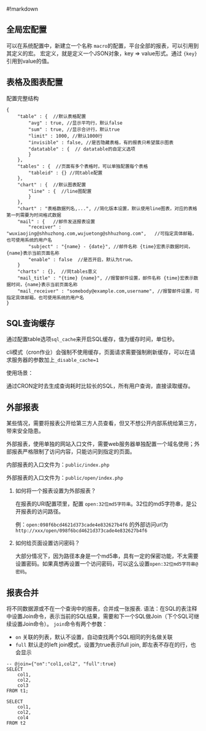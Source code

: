 #!markdown

## 全局宏配置
可以在系统配置中，新建立一个名称 `macro`的配置，平台全部的报表，可以引用到其定义的宏。
宏定义，就是定义一个JSON对象，key => value形式。通过 `{key}`引用到value的值。

## 表格及图表配置

配置完整结构
```
{
    "table" : {  //默认表格配置
        "avg" : true, //显示平均行，默认false
        "sum" : true, //显示合计行，默认true
        "limit" : 1000, //默认1000行
		"invisible" : false, //是否隐藏表格，有的报表只希望展示图表
        "datatable" : {  // datatable的自定义选项
        }
    },
    "tables" : {  //页面有多个表格时，可以单独配置每个表格
        "tableid" : {} //同table配置
    },
    "chart" : {  //默认图表配置
        "line" : {  //line图配置
        }
    },
	"chart" : "表格数据列名,...", //简化版本设置，默认使用line图表，对应的表格第一列需要为时间格式数据
    "mail" : {   //邮件发送报表设置
		"receiver" : "wuxiaojing@shhuzhong.com,wujuetong@shhuzhong.com",   //可指定具体邮箱，也可使用系统的用户名
		"subject" : "{name} - {date}", //邮件名称 {time}宏表示数据时间，{name}表示当前页面名称
        "enable" : false  //是否开启，默认为true。
	}
    "charts" : {},  //同tables意义
    "mail_title" : "{time} {name}", //报警邮件设置，邮件名称 {time}宏表示数据时间，{name}表示当前页面名称
    "mail_receiver" : "somebody@example.com,username", //报警邮件设置，可指定具体邮箱，也可使用系统的用户名
}
```

## SQL查询缓存

通过配置table选项`sql_cache`来开启SQL缓存，值为缓存时间，单位秒。

cli模式（cron作业）会强制不使用缓存，页面请求需要强制刷新缓存，可以在请求服务器的参数加上`_disable_cache=1`

使用场景：

通过CRON定时去生成查询耗时比较长的SQL，所有用户查询，直接读取缓存。


## 外部报表

某些情况，需要将报表公开给第三方人员查看，但又不想公开内部系统给第三方，带来安全隐患。

外部报表，使用单独的网站入口文件，需要web服务器单独配置一个域名使用；外部报表严格限制了访问内容，只能访问到指定的页面。

内部报表的入口文件为：`public/index.php`

外部报表的入口文件为：`public/open/index.php`


1. 如何将一个报表设置为外部报表？

	在报表的URI配置项里，配置 `open:32位md5字符串`。32位的md5字符串，是公开报表的访问路径。

	例：`open:098f6bcd4621d373cade4e832627b4f6` 的外部访问url为 `http://xxx/open/098f6bcd4621d373cade4e832627b4f6`

2. 如何给页面设置访问密码？

	大部分情况下，因为路径本身是一个md5串，具有一定的保密功能，不太需要设置密码。如果真想再设置一个访问密码，可以这么设置`open:32位md5字符串@密码`。


## 报表合并
将不同数据源或不在一个查询中的报表，合并成一张报表.
语法：在SQL的表注释中设置Join命令，表示当前的SQL结果，需要和下一个SQL做Join（下个SQL可继续设置Join命令）。
`join`命令有两个参数：

- `on` 关联的列表，默认不设置，自动查找两个SQL相同的列名做关联
- `full` 默认走的left join模式，设置为true表示full join, 即左表不存在的行，也会显示

```
-- @join={"on":"col1,col2", "full":true}
SELECT
	col1,
	col2,
	col3
FROM t1;

SELECT
	col1,
	col2,
	col4
FROM t2
```
